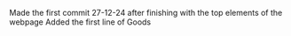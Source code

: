 Made the first commit 27-12-24 after finishing with the top elements of the webpage
Added the first line of Goods